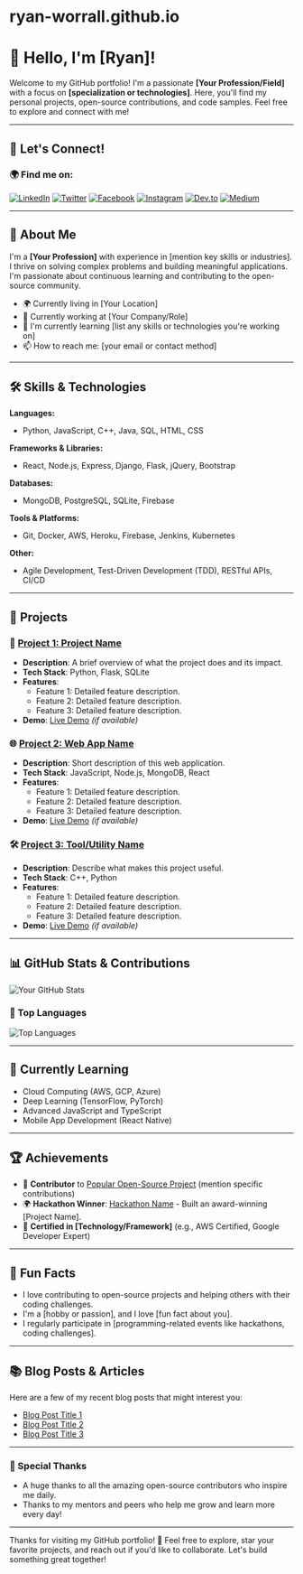 # ryan-worrall.github.io
# 👋 Hello, I'm [Ryan]!

Welcome to my GitHub portfolio! I'm a passionate **[Your Profession/Field]** with a focus on **[specialization or technologies]**. Here, you'll find my personal projects, open-source contributions, and code samples. Feel free to explore and connect with me!

---

## 🤝 Let's Connect!

### 🌍 Find me on:

[![LinkedIn](https://img.shields.io/badge/LinkedIn-0077B5?style=for-the-badge&logo=linkedin&logoColor=white)](https://www.linkedin.com/in/yourname/)
[![Twitter](https://img.shields.io/badge/Twitter-1DA1F2?style=for-the-badge&logo=twitter&logoColor=white)](https://twitter.com/yourusername)
[![Facebook](https://img.shields.io/badge/Facebook-1877F2?style=for-the-badge&logo=facebook&logoColor=white)](https://facebook.com/yourusername)
[![Instagram](https://img.shields.io/badge/Instagram-E4405F?style=for-the-badge&logo=instagram&logoColor=white)](https://instagram.com/yourusername)
[![Dev.to](https://img.shields.io/badge/Dev.to-0A0A0A?style=for-the-badge&logo=dev-dot-to&logoColor=white)](https://dev.to/yourusername)
[![Medium](https://img.shields.io/badge/Medium-12100E?style=for-the-badge&logo=medium&logoColor=white)](https://medium.com/@yourusername)

---

## 🚀 About Me

I'm a **[Your Profession]** with experience in [mention key skills or industries]. I thrive on solving complex problems and building meaningful applications. I'm passionate about continuous learning and contributing to the open-source community.

- 🌍 Currently living in [Your Location]
- 💼 Currently working at [Your Company/Role]
- 🌱 I'm currently learning [list any skills or technologies you're working on]
- 📫 How to reach me: [your email or contact method]

---

## 🛠️ Skills & Technologies

**Languages:**
- Python, JavaScript, C++, Java, SQL, HTML, CSS

**Frameworks & Libraries:**
- React, Node.js, Express, Django, Flask, jQuery, Bootstrap

**Databases:**
- MongoDB, PostgreSQL, SQLite, Firebase

**Tools & Platforms:**
- Git, Docker, AWS, Heroku, Firebase, Jenkins, Kubernetes

**Other:**
- Agile Development, Test-Driven Development (TDD), RESTful APIs, CI/CD

---

## 💼 Projects

### 🚀 [Project 1: Project Name](https://github.com/yourusername/project1)
- **Description**: A brief overview of what the project does and its impact.
- **Tech Stack**: Python, Flask, SQLite
- **Features**:
  - Feature 1: Detailed feature description.
  - Feature 2: Detailed feature description.
  - Feature 3: Detailed feature description.
- **Demo**: [Live Demo](http://example.com) *(if available)*
  
### 🌐 [Project 2: Web App Name](https://github.com/yourusername/project2)
- **Description**: Short description of this web application.
- **Tech Stack**: JavaScript, Node.js, MongoDB, React
- **Features**:
  - Feature 1: Detailed feature description.
  - Feature 2: Detailed feature description.
  - Feature 3: Detailed feature description.
- **Demo**: [Live Demo](http://example.com) *(if available)*

### 🛠️ [Project 3: Tool/Utility Name](https://github.com/yourusername/project3)
- **Description**: Describe what makes this project useful.
- **Tech Stack**: C++, Python
- **Features**:
  - Feature 1: Detailed feature description.
  - Feature 2: Detailed feature description.
  - Feature 3: Detailed feature description.
- **Demo**: [Live Demo](http://example.com) *(if available)*

---

## 📊 GitHub Stats & Contributions

![Your GitHub Stats](https://github-readme-stats.vercel.app/api?username=yourusername&show_icons=true&hide_title=true&count_private=true&hide=prs&theme=radical)

### 🚀 Top Languages

![Top Languages](https://github-readme-stats.vercel.app/api/top-langs/?username=yourusername&layout=compact&theme=radical)

---

## 🌱 Currently Learning

- Cloud Computing (AWS, GCP, Azure)
- Deep Learning (TensorFlow, PyTorch)
- Advanced JavaScript and TypeScript
- Mobile App Development (React Native)

---

## 🏆 Achievements

- 🎉 **Contributor** to [Popular Open-Source Project](https://github.com/organization/repo) (mention specific contributions)
- 🌍 **Hackathon Winner**: [Hackathon Name](http://example.com) - Built an award-winning [Project Name].
- 🏅 **Certified in [Technology/Framework]** (e.g., AWS Certified, Google Developer Expert)

---

## 📜 Fun Facts

- I love contributing to open-source projects and helping others with their coding challenges.
- I'm a [hobby or passion], and I love [fun fact about you].
- I regularly participate in [programming-related events like hackathons, coding challenges].

---

## 📚 Blog Posts & Articles

Here are a few of my recent blog posts that might interest you:

- [Blog Post Title 1](https://medium.com/@yourusername/blogpost1)
- [Blog Post Title 2](https://medium.com/@yourusername/blogpost2)
- [Blog Post Title 3](https://medium.com/@yourusername/blogpost3)

---

### 🖤 Special Thanks

- A huge thanks to all the amazing open-source contributors who inspire me daily.
- Thanks to my mentors and peers who help me grow and learn more every day!

---

Thanks for visiting my GitHub portfolio! 🚀 Feel free to explore, star your favorite projects, and reach out if you'd like to collaborate. Let's build something great together!
